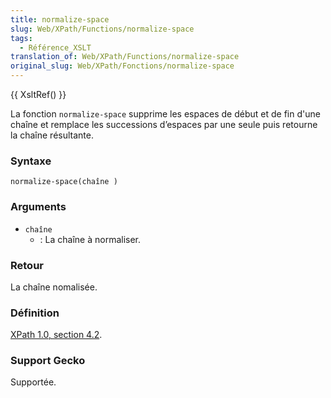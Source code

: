 ```yaml
---
title: normalize-space
slug: Web/XPath/Functions/normalize-space
tags:
  - Référence_XSLT
translation_of: Web/XPath/Functions/normalize-space
original_slug: Web/XPath/Fonctions/normalize-space
---
```

{{ XsltRef() }}

La fonction `normalize-space` supprime les espaces de début et de fin d'une chaîne et remplace les successions d’espaces par une seule puis retourne la chaîne résultante.

### Syntaxe

    normalize-space(chaîne )

### Arguments

- `chaîne`
  - : La chaîne à normaliser.

### Retour

La chaîne nomalisée.

### Définition

[XPath 1.0, section 4.2](http://www.w3.org/TR/xpath#function-normalize-space).

### Support Gecko

Supportée.
